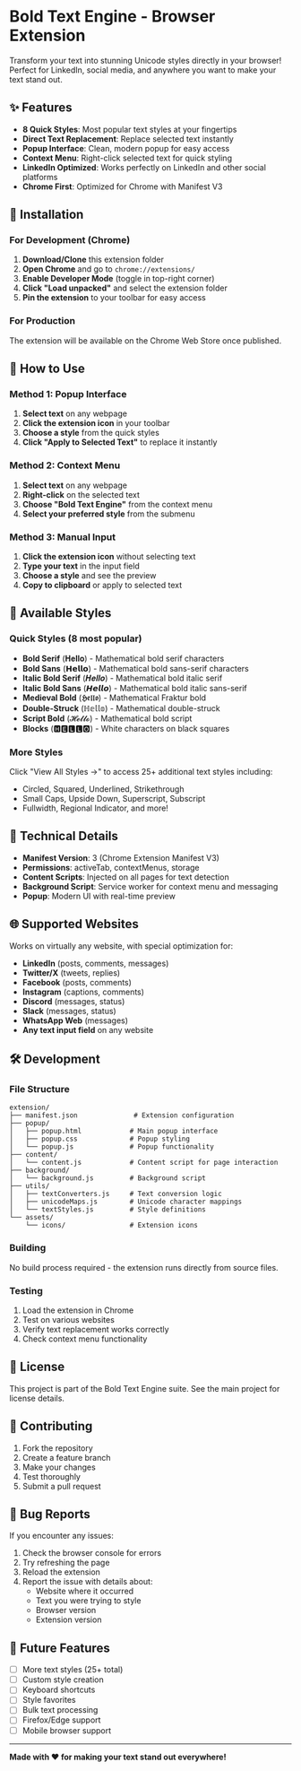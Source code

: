 # Bold Text Engine - Browser Extension

Transform your text into stunning Unicode styles directly in your browser! Perfect for LinkedIn, social media, and anywhere you want to make your text stand out.

## ✨ Features

- **8 Quick Styles**: Most popular text styles at your fingertips
- **Direct Text Replacement**: Replace selected text instantly
- **Popup Interface**: Clean, modern popup for easy access
- **Context Menu**: Right-click selected text for quick styling
- **LinkedIn Optimized**: Works perfectly on LinkedIn and other social platforms
- **Chrome First**: Optimized for Chrome with Manifest V3

## 🚀 Installation

### For Development (Chrome)

1. **Download/Clone** this extension folder
2. **Open Chrome** and go to `chrome://extensions/`
3. **Enable Developer Mode** (toggle in top-right corner)
4. **Click "Load unpacked"** and select the extension folder
5. **Pin the extension** to your toolbar for easy access

### For Production

The extension will be available on the Chrome Web Store once published.

## 🎯 How to Use

### Method 1: Popup Interface
1. **Select text** on any webpage
2. **Click the extension icon** in your toolbar
3. **Choose a style** from the quick styles
4. **Click "Apply to Selected Text"** to replace it instantly

### Method 2: Context Menu
1. **Select text** on any webpage
2. **Right-click** on the selected text
3. **Choose "Bold Text Engine"** from the context menu
4. **Select your preferred style** from the submenu

### Method 3: Manual Input
1. **Click the extension icon** without selecting text
2. **Type your text** in the input field
3. **Choose a style** and see the preview
4. **Copy to clipboard** or apply to selected text

## 🎨 Available Styles

### Quick Styles (8 most popular)
- **Bold Serif** (𝐇𝐞𝐥𝐥𝐨) - Mathematical bold serif characters
- **Bold Sans** (𝗛𝗲𝗹𝗹𝗼) - Mathematical bold sans-serif characters  
- **Italic Bold Serif** (𝑯𝒆𝒍𝒍𝒐) - Mathematical bold italic serif
- **Italic Bold Sans** (𝙃𝙚𝙡𝙡𝙤) - Mathematical bold italic sans-serif
- **Medieval Bold** (𝕳𝖊𝖑𝖑𝖔) - Mathematical Fraktur bold
- **Double-Struck** (ℍ𝕖𝕝𝕝𝕠) - Mathematical double-struck
- **Script Bold** (𝓗𝓮𝓵𝓵𝓸) - Mathematical bold script
- **Blocks** (🅷🅴🅻🅻🅾) - White characters on black squares

### More Styles
Click "View All Styles →" to access 25+ additional text styles including:
- Circled, Squared, Underlined, Strikethrough
- Small Caps, Upside Down, Superscript, Subscript
- Fullwidth, Regional Indicator, and more!

## 🔧 Technical Details

- **Manifest Version**: 3 (Chrome Extension Manifest V3)
- **Permissions**: activeTab, contextMenus, storage
- **Content Scripts**: Injected on all pages for text detection
- **Background Script**: Service worker for context menu and messaging
- **Popup**: Modern UI with real-time preview

## 🌐 Supported Websites

Works on virtually any website, with special optimization for:
- **LinkedIn** (posts, comments, messages)
- **Twitter/X** (tweets, replies)
- **Facebook** (posts, comments)
- **Instagram** (captions, comments)
- **Discord** (messages, status)
- **Slack** (messages, status)
- **WhatsApp Web** (messages)
- **Any text input field** on any website

## 🛠️ Development

### File Structure
```
extension/
├── manifest.json              # Extension configuration
├── popup/
│   ├── popup.html            # Main popup interface
│   ├── popup.css             # Popup styling
│   └── popup.js              # Popup functionality
├── content/
│   └── content.js            # Content script for page interaction
├── background/
│   └── background.js         # Background script
├── utils/
│   ├── textConverters.js     # Text conversion logic
│   ├── unicodeMaps.js        # Unicode character mappings
│   └── textStyles.js         # Style definitions
└── assets/
    └── icons/                # Extension icons
```

### Building
No build process required - the extension runs directly from source files.

### Testing
1. Load the extension in Chrome
2. Test on various websites
3. Verify text replacement works correctly
4. Check context menu functionality

## 📝 License

This project is part of the Bold Text Engine suite. See the main project for license details.

## 🤝 Contributing

1. Fork the repository
2. Create a feature branch
3. Make your changes
4. Test thoroughly
5. Submit a pull request

## 🐛 Bug Reports

If you encounter any issues:
1. Check the browser console for errors
2. Try refreshing the page
3. Reload the extension
4. Report the issue with details about:
   - Website where it occurred
   - Text you were trying to style
   - Browser version
   - Extension version

## 🔮 Future Features

- [ ] More text styles (25+ total)
- [ ] Custom style creation
- [ ] Keyboard shortcuts
- [ ] Style favorites
- [ ] Bulk text processing
- [ ] Firefox/Edge support
- [ ] Mobile browser support

---

**Made with ❤️ for making your text stand out everywhere!**

